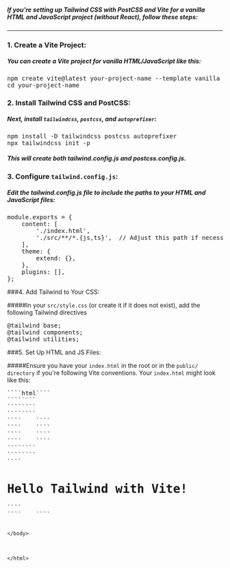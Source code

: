 ##### If you're setting up Tailwind CSS with PostCSS and Vite for a vanilla HTML and JavaScript project (without React), follow these steps:

------------
### 1. Create a Vite Project:

##### You can create a Vite project for vanilla HTML/JavaScript like this:

<pre>
npm create vite@latest your-project-name --template vanilla
cd your-project-name
</pre>

### 2. Install Tailwind CSS and PostCSS:

##### Next, install `tailwindcss`, `postcss`, and `autoprefixer`:

<pre>
npm install -D tailwindcss postcss autoprefixer
npx tailwindcss init -p
</pre>

##### This will create both tailwind.config.js and postcss.config.js.

### 3. Configure `tailwind.config.js`:
##### Edit the tailwind.config.js file to include the paths to your HTML and JavaScript files:

<pre>
module.exports = {
    content: [
        './index.html',
        './src/**/*.{js,ts}',  // Adjust this path if necessary
    ],
    theme: {
        extend: {},
    },
    plugins: [],
};
</pre>

###4. Add Tailwind to Your CSS:

#####In your `src/style.css` (or create it if it does not exist), add the following Tailwind directives

<pre>
@tailwind base;
@tailwind components;
@tailwind utilities;
</pre>

###5. Set Up HTML and JS Files:

#####Ensure you have your `index.html` in the root or in the `public/ directory` if you're following Vite conventions. Your `index.html` might look like this:

<pre>
````html````
````<!DOCTYPE html>````
````<html lang="en">````
````<head>````
````    <meta charset="UTF-8">````
````    <meta name="viewport" content="width=device-width, initial-scale=1.0">````
````    <title>Vanilla JS + Tailwind</title>````
````    <link rel="stylesheet" href="/src/style.css">````
````</head>````
````<body>````
````    <h1 class="text-3xl font-bold text-center mt-8">Hello Tailwind with Vite!</h1>````
````    <script type="module" src="/src/main.js"></script>````
````</body>````

````</html>````

</pre>